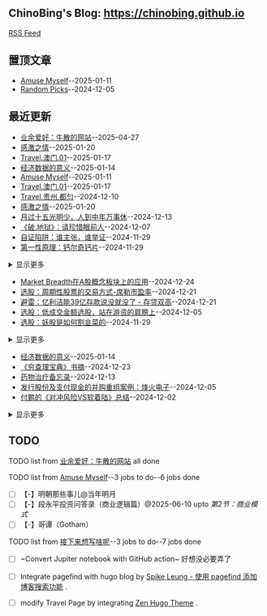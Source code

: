 ## ChinoBing's Blog: https://chinobing.github.io 
[RSS Feed](https://raw.githubusercontent.com/chinobing/chinobing.github.io/master/feed.xml)

## 置顶文章
- [Amuse Myself](https://github.com/chinobing/chinobing.github.io/issues/28)--2025-01-11
- [Random Picks](https://github.com/chinobing/chinobing.github.io/issues/17)--2024-12-05
## 最近更新
- [业余爱好：牛散的网站](https://github.com/chinobing/chinobing.github.io/issues/32)--2025-04-27
- [感激之情](https://github.com/chinobing/chinobing.github.io/issues/31)--2025-01-20
- [Travel.澳门.01](https://github.com/chinobing/chinobing.github.io/issues/30)--2025-01-17
- [经济数据的意义](https://github.com/chinobing/chinobing.github.io/issues/29)--2025-01-14
- [Amuse Myself](https://github.com/chinobing/chinobing.github.io/issues/28)--2025-01-11
- [Travel.澳门.01](https://github.com/chinobing/chinobing.github.io/issues/30)--2025-01-17
- [Travel.贵州.都匀](https://github.com/chinobing/chinobing.github.io/issues/19)--2024-12-10
- [感激之情](https://github.com/chinobing/chinobing.github.io/issues/31)--2025-01-20
- [月过十五光明少，人到中年万事休](https://github.com/chinobing/chinobing.github.io/issues/21)--2024-12-13
- [《破.地狱》：请珍惜眼前人](https://github.com/chinobing/chinobing.github.io/issues/18)--2024-12-07
- [自证陷阱：谁主张，谁举证](https://github.com/chinobing/chinobing.github.io/issues/8)--2024-11-29
- [第一性原理：钙尔奇钙片](https://github.com/chinobing/chinobing.github.io/issues/7)--2024-11-29
<details><summary>显示更多</summary>

- [从《内部视角陷阱：CEO为什么频频预测失误》说起](https://github.com/chinobing/chinobing.github.io/issues/6)--2024-11-29
- [人总是善忘：喷射战士华莱士](https://github.com/chinobing/chinobing.github.io/issues/3)--2024-11-29
</details>

- [Market Breadth在A股概念板块上的应用](https://github.com/chinobing/chinobing.github.io/issues/26)--2024-12-24
- [选股：周期性股票的交易方式-席勒市盈率](https://github.com/chinobing/chinobing.github.io/issues/23)--2024-12-21
- [避雷：亿利洁能39亿存款说没就没了 - 存贷双高](https://github.com/chinobing/chinobing.github.io/issues/22)--2024-12-21
- [选股：低成交金额选股，站在游资的肩膀上](https://github.com/chinobing/chinobing.github.io/issues/16)--2024-12-05
- [选股：妖股是如何割韭菜的](https://github.com/chinobing/chinobing.github.io/issues/10)--2024-11-29
<details><summary>显示更多</summary>

- [上证指数从2600反弹到3400的过程中涨幅最厉害的个股统计](https://github.com/chinobing/chinobing.github.io/issues/4)--2024-11-29
</details>

- [经济数据的意义](https://github.com/chinobing/chinobing.github.io/issues/29)--2025-01-14
- [《穷查理宝典》书摘](https://github.com/chinobing/chinobing.github.io/issues/24)--2024-12-23
- [药物治疗备忘录](https://github.com/chinobing/chinobing.github.io/issues/20)--2024-12-13
- [发行股份及支付现金的并购重组案例：烽火电子](https://github.com/chinobing/chinobing.github.io/issues/15)--2024-12-05
- [付鹏的《对冲风险VS软着陆》总结](https://github.com/chinobing/chinobing.github.io/issues/13)--2024-12-02
<details><summary>显示更多</summary>

- [《详谈左晖》书摘](https://github.com/chinobing/chinobing.github.io/issues/11)--2024-11-29
- [《显示器》的避坑购买攻略](https://github.com/chinobing/chinobing.github.io/issues/9)--2024-11-29
- [《控糖革命》读书笔记](https://github.com/chinobing/chinobing.github.io/issues/5)--2024-11-29
</details>

## TODO
TODO list from [业余爱好：牛散的网站](https://github.com/chinobing/chinobing.github.io/issues/32) all done

TODO list from [Amuse Myself](https://github.com/chinobing/chinobing.github.io/issues/28)--3 jobs to do--6 jobs done
- [ ] 【-】明朝那些事儿@当年明月
- [ ] 【-】段永平投资问答录（商业逻辑篇）@2025-06-10 upto _第2节：商业模式_
- [ ] 【-】哥谭（Gotham）

TODO list from [接下来想写啥呢](https://github.com/chinobing/chinobing.github.io/issues/2)--3 jobs to do--7 jobs done
- [ ] ~Convert Jupiter notebook with GitHub action~ 好想没必要弄了
- [ ] Integrate pagefind with hugo blog by [Spike Leung - 使用 pagefind 添加博客搜索功能](https://taxodium.ink/use-pagefind-to-search-blog.html) .
- [ ] modify Travel Page by integrating  [Zen Hugo Theme](https://zen-demo.xdeb.org/products/) .

